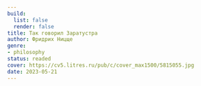 ```yaml
---
build:
  list: false
  render: false
title: Так говорил Заратустра
author: Фридрих Ницще
genre:
- philosophy
status: readed
cover: https://cv5.litres.ru/pub/c/cover_max1500/5815055.jpg
date: 2023-05-21
---
```


